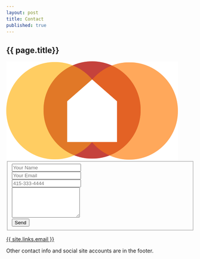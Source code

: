```yaml
---
layout: post
title: Contact
published: true
---
```


<!-- Contact Section -->
<section id="contact" class="container-fluid content-section text-center">
    <div class="row">
        <div class="col-lg-8 col-lg-offset-2">
            <h2>{{ page.title}}</h2>
            <img class="logo" src="../img/logo-image.svg" alt="logo">

<form class="form-horizontal" accept-charset="UTF-8" action="https://formkeep.com/f/7f25060beeec" method="POST">
<fieldset>

<!-- Form Name -->


<input type="hidden" name="utf8" value="✓">
<input type="hidden" name="url" placeholder="http://getittogether.us">
<!-- Text input-->
<div class="control-group">
  <label class="control-label col-md-4" for="name"></label>
  <div class="controls">
    <input id="name" name="name" placeholder="Your Name" class="input-lg col-md-6" type="text">

  </div>
</div>

<!-- Text input-->
<div class="control-group">
  <label class="control-label col-md-4" for="email"></label>
  <div class="controls">
    <input id="email" name="email" placeholder="Your Email" class="input-lg col-md-6" required="" type="email">

  </div>
</div>

<!-- Text input-->
<div class="control-group">
  <label class="control-label col-md-4" for="phone"></label>
  <div class="controls">
    <input id="phone" name="phone" placeholder="415-333-4444" class="input-lg col-md-6" type="text">

  </div>
</div>

<!-- Textarea -->
<div class="control-group">
  <label class="control-label col-md-4" for="textarea"></label>
  <div class="controls">
    <textarea id="textarea" name="textarea" rows="5" class="col-md-6"></textarea>
  </div>
</div>

<!-- Button -->
<div class="control-group">
  <label class="control-label" for="singlebutton"></label>
  <div class="controls">
    <button id="singlebutton" name="singlebutton" class="btn btn-primary" type="submit">Send</button>
  </div>
</div>

</fieldset>
</form>
            <p><a href="mailto:{{ site.links.email }}">{{ site.links.email }}</a></p>
              <p>Other contact info and social site accounts are in the footer.</p>
        </div>
    </div>
</section>
